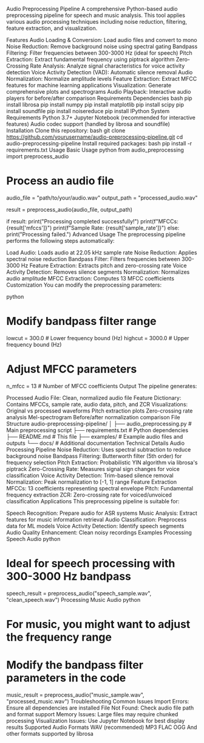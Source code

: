 Audio Preprocessing Pipeline
A comprehensive Python-based audio preprocessing pipeline for speech and music analysis. This tool applies various audio processing techniques including noise reduction, filtering, feature extraction, and visualization.

Features
Audio Loading & Conversion: Load audio files and convert to mono
Noise Reduction: Remove background noise using spectral gating
Bandpass Filtering: Filter frequencies between 300-3000 Hz (ideal for speech)
Pitch Extraction: Extract fundamental frequency using piptrack algorithm
Zero-Crossing Rate Analysis: Analyze signal characteristics for voice activity detection
Voice Activity Detection (VAD): Automatic silence removal
Audio Normalization: Normalize amplitude levels
Feature Extraction: Extract MFCC features for machine learning applications
Visualization: Generate comprehensive plots and spectrograms
Audio Playback: Interactive audio players for before/after comparison
Requirements
Dependencies
bash
pip install librosa
pip install numpy
pip install matplotlib
pip install scipy
pip install soundfile
pip install noisereduce
pip install IPython
System Requirements
Python 3.7+
Jupyter Notebook (recommended for interactive features)
Audio codec support (handled by librosa and soundfile)
Installation
Clone this repository:
bash
git clone https://github.com/yourusername/audio-preprocessing-pipeline.git
cd audio-preprocessing-pipeline
Install required packages:
bash
pip install -r requirements.txt
Usage
Basic Usage
python
from audio_preprocessing import preprocess_audio

# Process an audio file
audio_file = "path/to/your/audio.wav"
output_path = "processed_audio.wav"

result = preprocess_audio(audio_file, output_path)

if result:
    print("Processing completed successfully!")
    print(f"MFCCs: {result['mfccs']}")
    print(f"Sample Rate: {result['sample_rate']}")
else:
    print("Processing failed.")
Advanced Usage
The preprocessing pipeline performs the following steps automatically:

Load Audio: Loads audio at 22.05 kHz sample rate
Noise Reduction: Applies spectral noise reduction
Bandpass Filter: Filters frequencies between 300-3000 Hz
Feature Extraction: Extracts pitch and zero-crossing rate
Voice Activity Detection: Removes silence segments
Normalization: Normalizes audio amplitude
MFCC Extraction: Computes 13 MFCC coefficients
Customization
You can modify the preprocessing parameters:

python
# Modify bandpass filter range
lowcut = 300.0   # Lower frequency bound (Hz)
highcut = 3000.0 # Upper frequency bound (Hz)

# Adjust MFCC parameters
n_mfcc = 13      # Number of MFCC coefficients
Output
The pipeline generates:

Processed Audio File: Clean, normalized audio file
Feature Dictionary: Contains MFCCs, sample rate, audio data, pitch, and ZCR
Visualizations:
Original vs processed waveforms
Pitch extraction plots
Zero-crossing rate analysis
Mel-spectrogram
Before/after normalization comparison
File Structure
audio-preprocessing-pipeline/
│
├── audio_preprocessing.py    # Main preprocessing script
├── requirements.txt         # Python dependencies
├── README.md               # This file
├── examples/               # Example audio files and outputs
└── docs/                   # Additional documentation
Technical Details
Audio Processing Pipeline
Noise Reduction: Uses spectral subtraction to reduce background noise
Bandpass Filtering: Butterworth filter (5th order) for frequency selection
Pitch Extraction: Probabilistic YIN algorithm via librosa's piptrack
Zero-Crossing Rate: Measures signal sign changes for voice classification
Voice Activity Detection: Trim-based silence removal
Normalization: Peak normalization to [-1, 1] range
Feature Extraction
MFCCs: 13 coefficients representing spectral envelope
Pitch: Fundamental frequency extraction
ZCR: Zero-crossing rate for voiced/unvoiced classification
Applications
This preprocessing pipeline is suitable for:

Speech Recognition: Prepare audio for ASR systems
Music Analysis: Extract features for music information retrieval
Audio Classification: Preprocess data for ML models
Voice Activity Detection: Identify speech segments
Audio Quality Enhancement: Clean noisy recordings
Examples
Processing Speech Audio
python
# Ideal for speech processing with 300-3000 Hz bandpass
speech_result = preprocess_audio("speech_sample.wav", "clean_speech.wav")
Processing Music Audio
python
# For music, you might want to adjust the frequency range
# Modify the bandpass filter parameters in the code
music_result = preprocess_audio("music_sample.wav", "processed_music.wav")
Troubleshooting
Common Issues
Import Errors: Ensure all dependencies are installed
File Not Found: Check audio file path and format support
Memory Issues: Large files may require chunked processing
Visualization Issues: Use Jupyter Notebook for best display results
Supported Audio Formats
WAV (recommended)
MP3
FLAC
OGG
And other formats supported by librosa
